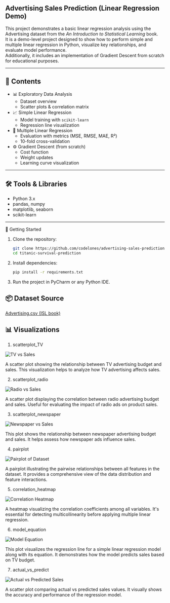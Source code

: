 ## Advertising Sales Prediction (Linear Regression Demo)

This project demonstrates a basic linear regression analysis using the Advertising dataset from the *An Introduction to Statistical Learning* book.  
It is a demo-level project designed to show how to perform simple and multiple linear regression in Python, visualize key relationships, and evaluate model performance.  
Additionally, it includes an implementation of Gradient Descent from scratch for educational purposes.

---

## 📂 Contents

- 📊 Exploratory Data Analysis  
  - Dataset overview  
  - Scatter plots & correlation matrix  
- 📈 Simple Linear Regression  
  - Model training with `scikit-learn`  
  - Regression line visualization  
- 🧮 Multiple Linear Regression  
  - Evaluation with metrics (MSE, RMSE, MAE, R²)  
  - 10-fold cross-validation  
- ⚙️ Gradient Descent (from scratch)  
  - Cost function  
  - Weight updates  
  - Learning curve visualization

---

## 🛠️ Tools & Libraries

- Python 3.x  
- pandas, numpy  
- matplotlib, seaborn  
- scikit-learn  

---

🚀 Getting Started


1. Clone the repository:

   ```bash
   git clone https://github.com/codelones/advertising-sales-prediction.git
   cd titanic-survival-prediction
   ```

2. Install dependencies:

   ```bash
   pip install -r requirements.txt
   ```

 3. Run the project in PyCharm or any Python IDE.


## 📦 Dataset Source


[Advertising.csv (ISL book)](https://www.statlearning.com/resources-second-edition)


## 📊 Visualizations

1. scatterplot_TV

![TV vs Sales](images/scatterplot_TV.png)

A scatter plot showing the relationship between TV advertising budget and sales. This visualization helps to analyze how TV advertising affects sales.

2. scatterplot_radio

![Radio vs Sales](images/scatterplot_radio.png)

A scatter plot displaying the correlation between radio advertising budget and sales. Useful for evaluating the impact of radio ads on product sales.

3. scatterplot_newspaper

![Newspaper vs Sales](images/scatterplot_newspaper.png)

This plot shows the relationship between newspaper advertising budget and sales. It helps assess how newspaper ads influence sales.

4. pairplot

![Pairplot of Dataset](images/pairplot_df.png)

A pairplot illustrating the pairwise relationships between all features in the dataset. It provides a comprehensive view of the data distribution and feature interactions.

5. correlation_heatmap

![Correlation Heatmap](images/correlation_heatmap.png)

A heatmap visualizing the correlation coefficients among all variables. It's essential for detecting multicollinearity before applying multiple linear regression.

6. model_equation

![Model Equation](images/model_equation.png)

This plot visualizes the regression line for a simple linear regression model along with its equation. It demonstrates how the model predicts sales based on TV budget.

7. actual_vs_predict

![Actual vs Predicted Sales](images/actual_vs_predict.png)

A scatter plot comparing actual vs predicted sales values. It visually shows the accuracy and performance of the regression model.
